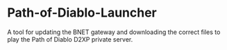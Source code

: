 # Path-of-Diablo-Launcher
A tool for updating the BNET gateway and downloading the correct files to play the Path of Diablo D2XP private server.

